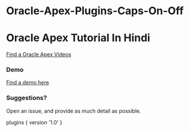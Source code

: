 # Oracle-Apex-Plugins-Caps-On-Off

# Oracle Apex Tutorial In Hindi

[Find a Oracle Apex Videos](https://www.youtube.com/channel/UCZa0SWr7cZRP4C7QjI0qQEw)

### Demo
[Find a demo here](https://apex.oracle.com/pls/apex/f?p=12029:18)
### Suggestions?
Open an issue, and provide as much detail as possible.

plugins {
  version '1.0'
}
